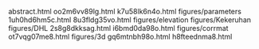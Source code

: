 abstract.html
oo2m6vv89lg.html
k7u58lk6n4o.html
figures/parameters
1uh0hd6hm5c.html
8u3fldg35vo.html
figures/elevation
figures/Kekeruhan
figures/DHL
2s8g8dkksag.html
i6bmd0da98o.html
figures/corrmat
ot7vqg07me8.html
figures/3d
gq6mtnbh98o.html
h8fteednma8.html